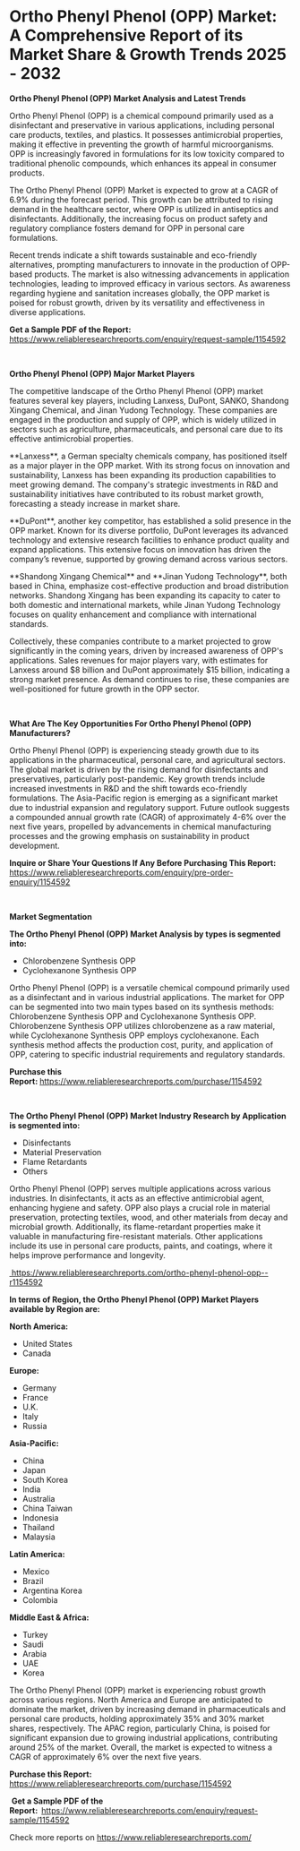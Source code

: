 <p><h1>Ortho Phenyl Phenol (OPP) Market: A Comprehensive Report of its Market Share & Growth Trends 2025 - 2032</h1></p><p><strong>Ortho Phenyl Phenol (OPP) Market Analysis and Latest Trends</strong></p>
<p><p>Ortho Phenyl Phenol (OPP) is a chemical compound primarily used as a disinfectant and preservative in various applications, including personal care products, textiles, and plastics. It possesses antimicrobial properties, making it effective in preventing the growth of harmful microorganisms. OPP is increasingly favored in formulations for its low toxicity compared to traditional phenolic compounds, which enhances its appeal in consumer products.</p><p>The Ortho Phenyl Phenol (OPP) Market is expected to grow at a CAGR of 6.9% during the forecast period. This growth can be attributed to rising demand in the healthcare sector, where OPP is utilized in antiseptics and disinfectants. Additionally, the increasing focus on product safety and regulatory compliance fosters demand for OPP in personal care formulations.</p><p>Recent trends indicate a shift towards sustainable and eco-friendly alternatives, prompting manufacturers to innovate in the production of OPP-based products. The market is also witnessing advancements in application technologies, leading to improved efficacy in various sectors. As awareness regarding hygiene and sanitation increases globally, the OPP market is poised for robust growth, driven by its versatility and effectiveness in diverse applications.</p></p>
<p><strong>Get a Sample PDF of the Report:&nbsp;</strong> <a href="https://www.reliableresearchreports.com/enquiry/request-sample/1154592?utm_campaign=2009&utm_medium=2&utm_source=Github&utm_content=ia&utm_term=01022025&utm_id=ortho-phenyl-phenol-opp">https://www.reliableresearchreports.com/enquiry/request-sample/1154592</a></p>
<p>&nbsp;</p>
<p><strong>Ortho Phenyl Phenol (OPP) Major Market Players</strong></p>
<p><p>The competitive landscape of the Ortho Phenyl Phenol (OPP) market features several key players, including Lanxess, DuPont, SANKO, Shandong Xingang Chemical, and Jinan Yudong Technology. These companies are engaged in the production and supply of OPP, which is widely utilized in sectors such as agriculture, pharmaceuticals, and personal care due to its effective antimicrobial properties.</p><p>**Lanxess**, a German specialty chemicals company, has positioned itself as a major player in the OPP market. With its strong focus on innovation and sustainability, Lanxess has been expanding its production capabilities to meet growing demand. The company's strategic investments in R&D and sustainability initiatives have contributed to its robust market growth, forecasting a steady increase in market share.</p><p>**DuPont**, another key competitor, has established a solid presence in the OPP market. Known for its diverse portfolio, DuPont leverages its advanced technology and extensive research facilities to enhance product quality and expand applications. This extensive focus on innovation has driven the company’s revenue, supported by growing demand across various sectors.</p><p>**Shandong Xingang Chemical** and **Jinan Yudong Technology**, both based in China, emphasize cost-effective production and broad distribution networks. Shandong Xingang has been expanding its capacity to cater to both domestic and international markets, while Jinan Yudong Technology focuses on quality enhancement and compliance with international standards.</p><p>Collectively, these companies contribute to a market projected to grow significantly in the coming years, driven by increased awareness of OPP's applications. Sales revenues for major players vary, with estimates for Lanxess around $8 billion and DuPont approximately $15 billion, indicating a strong market presence. As demand continues to rise, these companies are well-positioned for future growth in the OPP sector.</p></p>
<p>&nbsp;</p>
<p><strong>What Are The Key Opportunities For Ortho Phenyl Phenol (OPP) Manufacturers?</strong></p>
<p><p>Ortho Phenyl Phenol (OPP) is experiencing steady growth due to its applications in the pharmaceutical, personal care, and agricultural sectors. The global market is driven by the rising demand for disinfectants and preservatives, particularly post-pandemic. Key growth trends include increased investments in R&D and the shift towards eco-friendly formulations. The Asia-Pacific region is emerging as a significant market due to industrial expansion and regulatory support. Future outlook suggests a compounded annual growth rate (CAGR) of approximately 4-6% over the next five years, propelled by advancements in chemical manufacturing processes and the growing emphasis on sustainability in product development.</p></p>
<p><strong>Inquire or Share Your Questions If Any Before Purchasing This Report:</strong> <a href="https://www.reliableresearchreports.com/enquiry/pre-order-enquiry/1154592?utm_campaign=2009&utm_medium=2&utm_source=Github&utm_content=ia&utm_term=01022025&utm_id=ortho-phenyl-phenol-opp">https://www.reliableresearchreports.com/enquiry/pre-order-enquiry/1154592</a></p>
<p>&nbsp;</p>
<p><strong>Market Segmentation</strong></p>
<p><strong>The Ortho Phenyl Phenol (OPP) Market Analysis by types is segmented into:</strong></p>
<p><ul><li>Chlorobenzene Synthesis OPP</li><li>Cyclohexanone Synthesis OPP</li></ul></p>
<p><p>Ortho Phenyl Phenol (OPP) is a versatile chemical compound primarily used as a disinfectant and in various industrial applications. The market for OPP can be segmented into two main types based on its synthesis methods: Chlorobenzene Synthesis OPP and Cyclohexanone Synthesis OPP. Chlorobenzene Synthesis OPP utilizes chlorobenzene as a raw material, while Cyclohexanone Synthesis OPP employs cyclohexanone. Each synthesis method affects the production cost, purity, and application of OPP, catering to specific industrial requirements and regulatory standards.</p></p>
<p><strong>Purchase this Report:&nbsp;</strong><a href="https://www.reliableresearchreports.com/purchase/1154592?utm_campaign=2009&utm_medium=2&utm_source=Github&utm_content=ia&utm_term=01022025&utm_id=ortho-phenyl-phenol-opp">https://www.reliableresearchreports.com/purchase/1154592</a></p>
<p>&nbsp;</p>
<p><strong>The Ortho Phenyl Phenol (OPP) Market Industry Research by Application is segmented into:</strong></p>
<p><ul><li>Disinfectants</li><li>Material Preservation</li><li>Flame Retardants</li><li>Others</li></ul></p>
<p><p>Ortho Phenyl Phenol (OPP) serves multiple applications across various industries. In disinfectants, it acts as an effective antimicrobial agent, enhancing hygiene and safety. OPP also plays a crucial role in material preservation, protecting textiles, wood, and other materials from decay and microbial growth. Additionally, its flame-retardant properties make it valuable in manufacturing fire-resistant materials. Other applications include its use in personal care products, paints, and coatings, where it helps improve performance and longevity.</p></p>
<p><a href="https://www.reliableresearchreports.com/ortho-phenyl-phenol-opp--r1154592?utm_campaign=2009&utm_medium=2&utm_source=Github&utm_content=ia&utm_term=01022025&utm_id=ortho-phenyl-phenol-opp">&nbsp;https://www.reliableresearchreports.com/ortho-phenyl-phenol-opp--r1154592</a></p>
<p><strong>In terms of Region, the Ortho Phenyl Phenol (OPP) Market Players available by Region are:</strong></p>
<p>
    <p> <strong> North America: </strong>
        <ul>
            <li>United States</li>
            <li>Canada</li>
        </ul>
        </p> 
    <p> <strong> Europe: </strong>
        <ul>
            <li>Germany</li>
            <li>France</li>
            <li>U.K.</li>
            <li>Italy</li>
            <li>Russia</li>
        </ul>
        </p> 
    <p> <strong> Asia-Pacific: </strong>
        <ul>
            <li>China</li>
            <li>Japan</li>
            <li>South Korea</li>
            <li>India</li>
            <li>Australia</li>
            <li>China Taiwan</li>
            <li>Indonesia</li>
            <li>Thailand</li>
            <li>Malaysia</li>
        </ul>
        </p> 
    <p> <strong> Latin America: </strong>
        <ul>
            <li>Mexico</li>
            <li>Brazil</li>
            <li>Argentina Korea</li>
            <li>Colombia</li>
        </ul>
        </p> 
    <p> <strong> Middle East & Africa: </strong>
        <ul>
            <li>Turkey</li>
            <li>Saudi</li>
            <li>Arabia</li>
            <li>UAE</li>
            <li>Korea</li>
        </ul>
    </p>
    </p>
<p><p>The Ortho Phenyl Phenol (OPP) market is experiencing robust growth across various regions. North America and Europe are anticipated to dominate the market, driven by increasing demand in pharmaceuticals and personal care products, holding approximately 35% and 30% market shares, respectively. The APAC region, particularly China, is poised for significant expansion due to growing industrial applications, contributing around 25% of the market. Overall, the market is expected to witness a CAGR of approximately 6% over the next five years.</p></p>
<p><strong>Purchase this Report: </strong><a href="https://www.reliableresearchreports.com/purchase/1154592?utm_campaign=2009&utm_medium=2&utm_source=Github&utm_content=ia&utm_term=01022025&utm_id=ortho-phenyl-phenol-opp">https://www.reliableresearchreports.com/purchase/1154592</a></p>
<p>&nbsp;<strong>Get a Sample PDF of the Report:&nbsp;&nbsp;</strong><a href="https://www.reliableresearchreports.com/enquiry/request-sample/1154592?utm_campaign=2009&utm_medium=2&utm_source=Github&utm_content=ia&utm_term=01022025&utm_id=ortho-phenyl-phenol-opp">https://www.reliableresearchreports.com/enquiry/request-sample/1154592</a></p>
<p><strong></strong></p>
<p>Check more reports on <a href="https://www.reliableresearchreports.com/?utm_campaign=2009&utm_medium=2&utm_source=Github&utm_content=ia&utm_term=01022025&utm_id=ortho-phenyl-phenol-opp">https://www.reliableresearchreports.com/</a></p>